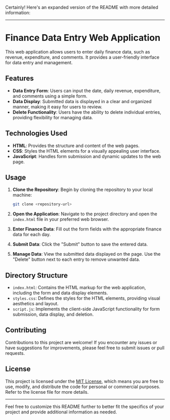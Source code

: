 Certainly! Here's an expanded version of the README with more detailed information:

---

# Finance Data Entry Web Application

This web application allows users to enter daily finance data, such as revenue, expenditure, and comments. It provides a user-friendly interface for data entry and management.

## Features

- **Data Entry Form**: Users can input the date, daily revenue, expenditure, and comments using a simple form.
- **Data Display**: Submitted data is displayed in a clear and organized manner, making it easy for users to review.
- **Delete Functionality**: Users have the ability to delete individual entries, providing flexibility for managing data.

## Technologies Used

- **HTML**: Provides the structure and content of the web pages.
- **CSS**: Styles the HTML elements for a visually appealing user interface.
- **JavaScript**: Handles form submission and dynamic updates to the web page.

## Usage

1. **Clone the Repository**: Begin by cloning the repository to your local machine:

    ```bash
    git clone <repository-url>
    ```

2. **Open the Application**: Navigate to the project directory and open the `index.html` file in your preferred web browser.

3. **Enter Finance Data**: Fill out the form fields with the appropriate finance data for each day.

4. **Submit Data**: Click the "Submit" button to save the entered data.

5. **Manage Data**: View the submitted data displayed on the page. Use the "Delete" button next to each entry to remove unwanted data.

## Directory Structure

- `index.html`: Contains the HTML markup for the web application, including the form and data display elements.
- `styles.css`: Defines the styles for the HTML elements, providing visual aesthetics and layout.
- `script.js`: Implements the client-side JavaScript functionality for form submission, data display, and deletion.

## Contributing

Contributions to this project are welcome! If you encounter any issues or have suggestions for improvements, please feel free to submit issues or pull requests.

## License

This project is licensed under the [MIT License](LICENSE), which means you are free to use, modify, and distribute the code for personal or commercial purposes. Refer to the license file for more details.

---

Feel free to customize this README further to better fit the specifics of your project and provide additional information as needed.
